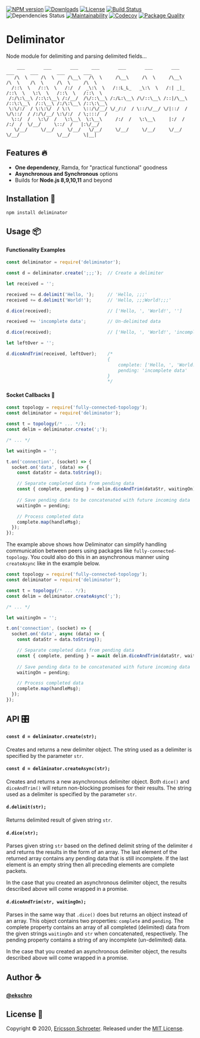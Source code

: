 [![NPM version][npm-image]][npm-url]
[![Downloads][downloads-image]][downloads-url]
[![License][license-image]][license-url]
[![Build Status][build-status-image]][build-status-url]
![Dependencies Status][david-image]
[![Maintainability][code-climate-image]][code-climate-url]
[![Codecov][codecov-image]][codecov-url]
[![Package Quality][package-quality-image]][package-quality-url]

# Deliminator
Node module for delimiting and parsing delimited fields... 

```
    ___       ___       ___     ___       ___       ___       ___       ___      ___       ___       ___   
   /\  \     /\  \     /\__\   /\  \     /\__\     /\  \     /\__\     /\  \    /\  \     /\  \     /\  \  
  /::\  \   /::\  \   /:/  /  _\:\  \   /::L_L_   _\:\  \   /:| _|_   /::\  \   \:\  \   /::\  \   /::\  \ 
 /:/\:\__\ /::\:\__\ /:/__/  /\/::\__\ /:/L:\__\ /\/::\__\ /::|/\__\ /::\:\__\  /::\__\ /:/\:\__\ /::\:\__\
 \:\/:/  / \:\:\/  / \:\     \::/\/__/ \/_/:/  / \::/\/__/ \/|::/  / \/\::/  / /:/\/__/ \:\/:/  / \;:::/  /
  \::/  /   \:\/  /   \:\__\  \:\__\     /:/  /   \:\__\     |:/  /    /:/  /  \/__/     \::/  /   |:\/__/ 
   \/__/     \/__/     \/__/   \/__/     \/__/     \/__/     \/__/     \/__/              \/__/     \|__|  
```

## Features 🔥
- **One dependency**, Ramda, for "practical functional" goodness
- **Asynchronous and Synchronous** options
- Builds for **Node.js 8,9,10,11** and beyond

## Installation 🔧

```
npm install deliminator
```

## Usage 📦
#### Functionality Examples
``` js
const deliminator = require('deliminator');

const d = deliminator.create(';;;');  // Create a delimiter

let received = '';

received += d.delimit('Hello, ');     // 'Hello, ;;;'
received += d.delimit('World!');      // 'Hello, ;;;World!;;;'

d.dice(received);                     // ['Hello, ', 'World!', '']

received += 'incomplete data';        // Un-delimited data

d.dice(received);                     // ['Hello, ', 'World!', 'incomplete data']

let leftOver = '';

d.diceAndTrim(received, leftOver);    /* 
                                      {
                                          complete: ['Hello, ', 'World!'], 
                                          pending: 'incomplete data'
                                      } 
                                      */
```

#### Socket Callbacks 🔌
```js
const topology = require('fully-connected-topology');
const deliminator = require('deliminator');

const t = topology(/* ... */);
const delim = deliminator.create(';');

/* ... */

let waitingOn = '';

t.on('connection', (socket) => {
  socket.on('data', (data) => {
    const dataStr = data.toString();

    // Separate completed data from pending data
    const { complete, pending } = delim.diceAndTrim(dataStr, waitingOn);
    
    // Save pending data to be concatenated with future incoming data
    waitingOn = pending;

    // Process completed data
    complete.map(handleMsg);
  });
});
```

The example above shows how Deliminator can simplify handling communication between peers using packages like `fully-connected-topology`.  You could also do this in an asynchronous manner using `createAsync` like in the example below.

```js
const topology = require('fully-connected-topology');
const deliminator = require('deliminator');

const t = topology(/* ... */);
const delim = deliminator.createAsync(';');

/* ... */

let waitingOn = '';

t.on('connection', (socket) => {
  socket.on('data', async (data) => {
    const dataStr = data.toString();

    // Separate completed data from pending data
    const { complete, pending } = await delim.diceAndTrim(dataStr, waitingOn);
      
    // Save pending data to be concatenated with future incoming data
    waitingOn = pending;

    // Process completed data
    complete.map(handleMsg);
  });
});
```

## API 🎛
#### `const d = deliminator.create(str);`

Creates and returns a new delimiter object. The string used as a delimiter is specified by the parameter `str`.

#### `const d = deliminator.createAsync(str);`

Creates and returns a new asynchronous delimiter object.  Both `dice()` and `diceAndTrim()` will return non-blocking promises for their results.  The string used as a delimiter is specified by the parameter `str`.

#### `d.delimit(str);`

Returns delimited result of given string `str`.

#### `d.dice(str);`

Parses given string `str` based on the defined delimit string of the delimiter `d` and returns the results in the form of an array.  The last element of the returned array contains any pending data that is still incomplete.  If the last element is an empty string then all preceding elements are complete packets.

In the case that you created an asynchronous delimiter object, the results described above will come wrapped in a promise.

#### `d.diceAndTrim(str, waitingOn);`

Parses in the same way that `.dice()` does but returns an object instead of an array.  This object contains two properties: `complete` and `pending`.  The complete property contains an array of all completed (delimited) data from the given strings `waitingOn` and `str` when concatenated, respectively.  The pending property contains a string of any incomplete (un-delimited) data.

In the case that you created an asynchronous delimiter object, the results described above will come wrapped in a promise.

## Author ☕️
#### [@ekschro](https://github.com/ekschro)

## License 🔑
Copyright © 2020, [Ericsson Schroeter](https://github.com/ekschro). Released under the [MIT License](LICENSE).

[npm-image]: https://img.shields.io/npm/v/deliminator.svg?
[npm-url]: https://www.npmjs.com/package/deliminator
[license-image]: https://img.shields.io/npm/l/deliminator.svg?
[license-url]: https://www.npmjs.com/package/deliminator
[downloads-image]: https://img.shields.io/npm/dt/deliminator.svg?
[downloads-url]: https://www.npmjs.com/package/deliminator
[build-status-image]: https://travis-ci.org/ekschro/deliminator.svg?branch=master
[build-status-url]: https://travis-ci.org/ekschro/deliminator
[david-image]: https://img.shields.io/david/ekschro/deliminator.svg
[code-climate-url]: https://codeclimate.com/github/ekschro/deliminator/maintainability
[code-climate-image]: https://api.codeclimate.com/v1/badges/78baced79207578bba1a/maintainability
[codecov-url]: https://codecov.io/gh/ekschro/deliminator
[codecov-image]: https://img.shields.io/codecov/c/github/ekschro/deliminator.svg?style=flat
[package-quality-url]: https://packagequality.com/#?package=deliminator
[package-quality-image]: https://npm.packagequality.com/shield/deliminator.svg?style=flat